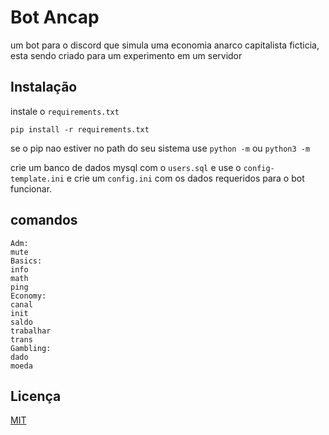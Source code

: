 # Bot Ancap

um bot para o discord que simula uma economia anarco capitalista ficticia, esta sendo criado para um experimento em um servidor

## Instalação

instale o `requirements.txt`

```shell
pip install -r requirements.txt
```

se o pip nao estiver no path do seu sistema use `python -m` ou `python3 -m`

crie um banco de dados mysql com o `users.sql` e use o `config-template.ini` e crie um `config.ini` com os dados requeridos para o bot funcionar.

## comandos

```
Adm:
mute
Basics:
info
math
ping
Economy:
canal
init
saldo
trabalhar
trans
Gambling:
dado
moeda
```

## Licença

[MIT](https://choosealicense.com/licenses/mit/)
